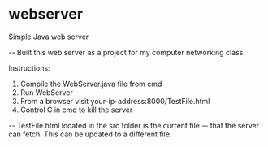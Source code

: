 # webserver
Simple Java web server

-- Built this web server as a project for my computer networking class. 

Instructions:

1. Compile the WebServer.java file from cmd
2. Run WebServer
3. From a browser visit your-ip-address:8000/TestFile.html
4. Control C in cmd to kill the server

-- TestFile.html located in the src folder is the current file
-- that the server can fetch. This can be updated to a different file.
